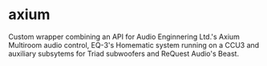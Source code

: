 # axium
Custom wrapper combining an API for Audio Enginnering Ltd.'s Axium Multiroom audio control,
EQ-3's Homematic system running on a CCU3 and auxiliary subsytems for Triad subwoofers and ReQuest Audio's Beast.
